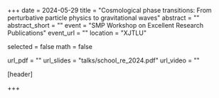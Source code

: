 +++
date = 2024-05-29
title = "Cosmological phase transitions: From perturbative particle physics to gravitational waves"
abstract = ""
abstract_short = ""
event = "SMP Workshop on Excellent Research Publications"
event_url = ""
location = "XJTLU"

selected = false
math = false

url_pdf = ""
url_slides = "talks/school_re_2024.pdf"
url_video = ""

[header]

+++

